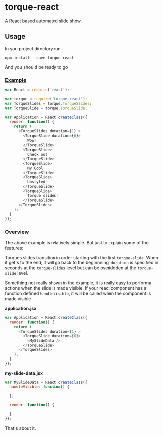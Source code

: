 torque-react
======

A React based automated slide show.

## Usage

In you project directory run

```
npm install --save torque-react
```

And you should be ready to go

### [Example](http://kristen-mills.com/torque-react/)
```javascript
var React = require('react');

var torque = require('torque-react');
var TorqueSlides = torque.TorqueSlides;
var TorqueSlide = torque.TorqueSlide;

var Application = React.createClass({
  render: function() {
    return (
      <TorqueSlides duration={1} >
        <TorqueSlide duration={6}>
          Wow!
        </TorqueSlide>
        <TorqueSlide>
          Check out
        </TorqueSlide>
        <TorqueSlide>
          My Cool
        </TorqueSlide>
        <TorqueSlide>
          Unstyled
        </TorqueSlide>
        <TorqueSlide>
          Torque slides!
        </TorqueSlide>
      </TorqueSlides>
    );
  }
});
```

### Overview
The above example is relatively simple. But just to explain some of the features:

Torques slides transition in order starting with the first `torque-slide`. When it get's to the end, it will go back to the beginnning. `duration` is specified in seconds at the `torque-slides` level but can be overiddden at the `torque-slide` level.

Something not really shown in the example, it is really easy to performa actions when the slide is made visible. If your react component has a function defined `handleVisible`, it will be called when the component is made visible

**application.jsx**

```javascript
var Application = React.createClass({
  render: function() {
    return (
      <TorqueSlides duration={1} >
        <TorqueSlide duration={6}>
          <MySlideData />
        </TorqueSlide>
      </TorqueSlides>
    );
  }
});
```

**my-slide-data.jsx**

```javascript
var MySlideData = React.createClass({
  handleVisible: function() {

  },

  render: function() {

  }
});
```

That's about it.
